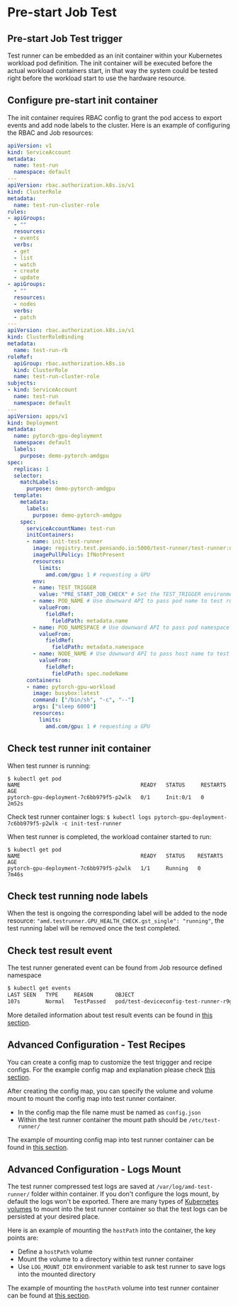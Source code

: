 # Pre-start Job Test

## Pre-start Job Test trigger

Test runner can be embedded as an init container within your Kubernetes workload pod definition. The init container will be executed before the actual workload containers start, in that way the system could be tested right before the workload start to use the hardware resource.

## Configure pre-start init container
The init container requires RBAC config to grant the pod access to export events and add node labels to the cluster. Here is an example of configuring the RBAC and Job resources:

```yaml
apiVersion: v1
kind: ServiceAccount
metadata:
  name: test-run
  namespace: default
---
apiVersion: rbac.authorization.k8s.io/v1
kind: ClusterRole
metadata:
  name: test-run-cluster-role
rules:
- apiGroups:
  - ""
  resources:
  - events
  verbs:
  - get
  - list
  - watch
  - create
  - update
- apiGroups:
  - ""
  resources:
  - nodes
  verbs:
  - patch
---
apiVersion: rbac.authorization.k8s.io/v1
kind: ClusterRoleBinding
metadata:
  name: test-run-rb
roleRef:
  apiGroup: rbac.authorization.k8s.io
  kind: ClusterRole
  name: test-run-cluster-role
subjects:
- kind: ServiceAccount
  name: test-run
  namespace: default
---
apiVersion: apps/v1
kind: Deployment
metadata:
  name: pytorch-gpu-deployment
  namespace: default
  labels:
    purpose: demo-pytorch-amdgpu
spec:
  replicas: 1
  selector:
    matchLabels:
      purpose: demo-pytorch-amdgpu
  template:
    metadata:
      labels:
        purpose: demo-pytorch-amdgpu
    spec:
      serviceAccountName: test-run
      initContainers:
      - name: init-test-runner
        image: registry.test.pensando.io:5000/test-runner/test-runner:dev
        imagePullPolicy: IfNotPresent
        resources:
          limits:
            amd.com/gpu: 1 # requesting a GPU
        env:
        - name: TEST_TRIGGER
          value: "PRE_START_JOB_CHECK" # Set the TEST_TRIGGER environment variable to PRE_START_JOB_CHECK for test runner as init container
        - name: POD_NAME # Use downward API to pass pod name to test runner container
          valueFrom:
            fieldRef:
              fieldPath: metadata.name
        - name: POD_NAMESPACE # Use downward API to pass pod namespace to test runner container
          valueFrom:
            fieldRef:
              fieldPath: metadata.namespace
        - name: NODE_NAME # Use downward API to pass host name to test runner container
          valueFrom:
            fieldRef:
              fieldPath: spec.nodeName
      containers:
      - name: pytorch-gpu-workload
        image: busybox:latest
        command: ["/bin/sh", "-c", "--"]
        args: ["sleep 6000"]
        resources:
          limits:
            amd.com/gpu: 1 # requesting a GPU
```

## Check test runner init container

When test runner is running:
```
$ kubectl get pod
NAME                                      READY   STATUS     RESTARTS   AGE
pytorch-gpu-deployment-7c6bb979f5-p2wlk   0/1     Init:0/1   0          2m52s
```

Check test runner container logs:
```$ kubectl logs pytorch-gpu-deployment-7c6bb979f5-p2wlk -c init-test-runner```

When test runner is completed, the workload container started to run:
```
$ kubectl get pod
NAME                                      READY   STATUS    RESTARTS   AGE
pytorch-gpu-deployment-7c6bb979f5-p2wlk   1/1     Running   0          7m46s
```

## Check test running node labels
When the test is ongoing the corresponding label will be added to the node resource: ```"amd.testrunner.GPU_HEALTH_CHECK.gst_single": "running"```, the test running label will be removed once the test completed.

## Check test result event
The test runner generated event can be found from Job resource defined namespace
```bash
$ kubectl get events
LAST SEEN   TYPE     REASON       OBJECT                                    MESSAGE
107s        Normal   TestPassed   pod/test-deviceconfig-test-runner-r9gjr   {"35824":{"gpustress-8000-device-false":"success","gpustress-8000-dgemm-false":"success","gpustress-8000-dgemm-true":"success","gpustress-8000-hgemm-false":"success","gpustress-8000-hgemm-true":"success","gpustress-8000-sgemm-true":"success","gpustress-9000-sgemm-false":"success"}}
```
More detailed information about test result events can be found in [this section](./auto-unhealthy-device-test.md#check-test-result-event).

## Advanced Configuration - Test Recipes
You can create a config map to customize the test triggger and recipe configs. For the example config map and explanation please check [this section](./auto-unhealthy-device-test.md#advanced-test-configuration).

After creating the config map, you can specify the volume and volume mount to mount the config map into test runner container. 

* In the config map the file name must be named as ```config.json```
* Within the test runner container the mount path should be ```/etc/test-runner/```

The example of mounting config map into test runner container can be found in [this section](./manual-test.md#advanced-configuration---test-recipes).

## Advanced Configuration - Logs Mount

The test runner compressed test logs are saved at ```/var/log/amd-test-runner/``` folder within container. If you don't configure the logs mount, by default the logs won't be exported. There are many types of [Kubernetes volumes](https://kubernetes.io/docs/concepts/storage/volumes/) to mount into the test runner container so that the test logs can be persisted at your desired place.

Here is an example of mounting the ```hostPath``` into the container, the key points are:

* Define a ```hostPath``` volume
* Mount the volume to a directory within test runner container
* Use ```LOG_MOUNT_DIR``` environment variable to ask test runner to save logs into the mounted directory

The example of mounting the ```hostPath``` volume into test runner container can be found at [this section](./manual-test.md#advanced-configuration---logs-mount).